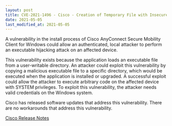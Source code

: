 ```yaml
---
layout: post
title: CVE-2021-1496 - Cisco - Creation of Temporary File with Insecure Permissions
date: 2021-05-05
last_modified_at: 2021-05-05
---
```


A vulnerability in the install process of Cisco AnyConnect Secure Mobility Client for Windows could allow an authenticated, local attacker to perform an executable hijacking attack on an affected device.

This vulnerability exists because the application loads an executable file from a user-writable directory. An attacker could exploit this vulnerability by copying a malicious executable file to a specific directory, which would be executed when the application is installed or upgraded. A successful exploit could allow the attacker to execute arbitrary code on the affected device with SYSTEM privileges. To exploit this vulnerability, the attacker needs valid credentials on the Windows system.

Cisco has released software updates that address this vulnerability. There are no workarounds that address this vulnerability.

[Cisco Release Notes](https://tools.cisco.com/security/center/content/CiscoSecurityAdvisory/cisco-sa-anyconnect-code-exec-jR3tWTA6)